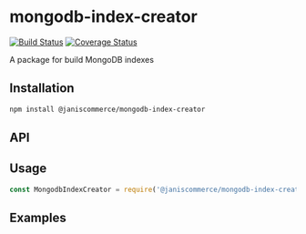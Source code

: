 # mongodb-index-creator

[![Build Status](https://travis-ci.org/janis-commerce/mongodb-index-creator.svg?branch=master)](https://travis-ci.org/janis-commerce/mongodb-index-creator)
[![Coverage Status](https://coveralls.io/repos/github/janis-commerce/mongodb-index-creator/badge.svg?branch=master)](https://coveralls.io/github/janis-commerce/mongodb-index-creator?branch=master)

A package for build MongoDB indexes

## Installation
```sh
npm install @janiscommerce/mongodb-index-creator
```

## API


## Usage
```js
const MongodbIndexCreator = require('@janiscommerce/mongodb-index-creator');

```

## Examples

